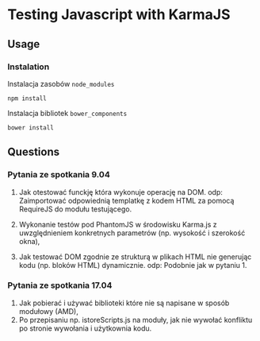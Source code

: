 Testing Javascript with KarmaJS
=========

Usage
-------------

### Instalation

Instalacja zasobów `node_modules`

	npm install

Instalacja bibliotek `bower_components`

	bower install

Questions
-------------

### Pytania ze spotkania 9.04

1. Jak otestować funckję która wykonuje operację na DOM.
odp: Zaimportować odpowiednią templatkę z kodem HTML za pomocą RequireJS do modułu testującego.

2. Wykonanie testów pod PhantomJS w środowisku Karma.js z uwzględnieniem konkretnych parametrów (np. wysokość i szerokość okna),

3. Jak testować DOM zgodnie ze strukturą w plikach HTML nie generując kodu (np. bloków HTML) dynamicznie.
odp: Podobnie jak w pytaniu 1.


### Pytania ze spotkania 17.04

1. Jak pobierać i używać biblioteki które nie są napisane w sposób modułowy (AMD),
2. Po przepisaniu np. istoreScripts.js na moduły, jak nie wywołać konfliktu po stronie wywołania i użytkownia kodu.